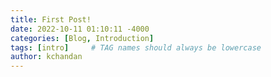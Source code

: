```yaml
---
title: First Post!
date: 2022-10-11 01:10:11 -4000
categories: [Blog, Introduction]
tags: [intro]     # TAG names should always be lowercase
author: kchandan
---
```


